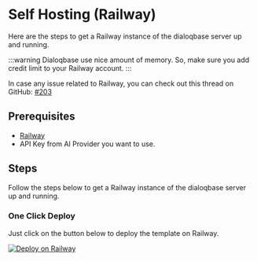 # Self Hosting (Railway)

Here are the steps to get a Railway instance of the dialoqbase server up and running.

:::warning
Dialoqbase use nice amount of memory. So, make sure you add credit limit to your Railway account.
:::

In case any issue related to Railway, you can check out this thread on GitHub: [#203](https://github.com/n4ze3m/dialoqbase/issues/203)


## Prerequisites

- [Railway](https://railway.app/)
- API Key from AI Provider you want to use.

## Steps

Follow the steps below to get a Railway instance of the dialoqbase server up and running.

### One Click Deploy

Just click on the button below to deploy the template on Railway.

[![Deploy on Railway](https://railway.app/button.svg)](https://railway.app/template/TXdjD7?referralCode=olbszX)
